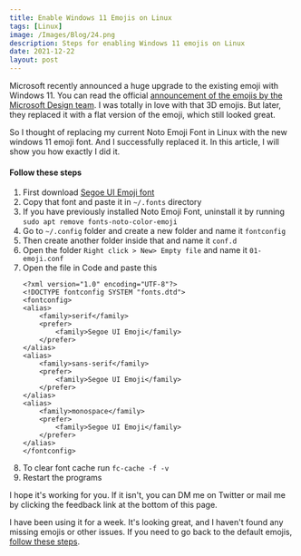 ```yaml
---
title: Enable Windows 11 Emojis on Linux
tags: [Linux]
image: /Images/Blog/24.png
description: Steps for enabling Windows 11 emojis on Linux
date: 2021-12-22
layout: post
---
```


Microsoft recently announced a huge upgrade to the existing emoji with Windows 11. You can read the official [announcement of the emojis by the Microsoft Design team](https://medium.com/microsoft-design/emotionality-at-work-398182387adc). I was totally in love with that 3D emojis. But later, they replaced it with a flat version of the emoji, which still looked great.

So I thought of replacing my current Noto Emoji Font in Linux with the new windows 11 emoji font. And I successfully replaced it. In this article, I will show you how exactly I did it.

#### Follow these steps

1. First download [Segoe UI Emoji font](https://drive.google.com/file/d/1ibOFjBdqUGGV13Gie2oAGdVj43HKyomD/view?usp=sharing)
2. Copy that font and paste it in `~/.fonts` directory
3. If you have previously installed Noto Emoji Font, uninstall it by running `sudo apt remove fonts-noto-color-emoji`
4. Go to `~/.config` folder and create a new folder and name it `fontconfig`
5. Then create another folder inside that and name it `conf.d`
6. Open the folder `Right click > New> Empty file` and name it `01-emoji.conf`
7. Open the file in Code and paste this
    ```
    <?xml version="1.0" encoding="UTF-8"?>
    <!DOCTYPE fontconfig SYSTEM "fonts.dtd">
    <fontconfig>
    <alias>
        <family>serif</family>
        <prefer>
            <family>Segoe UI Emoji</family>
        </prefer>
    </alias>
    <alias>
        <family>sans-serif</family>
        <prefer>
            <family>Segoe UI Emoji</family>
        </prefer>
    </alias>
    <alias>
        <family>monospace</family>
        <prefer>
            <family>Segoe UI Emoji</family>
        </prefer>
    </alias>
    </fontconfig>
    ```
8. To clear font cache run `fc-cache -f -v`
9. Restart the programs

I hope it's working for you. If it isn't, you can DM me on Twitter or mail me by clicking the feedback link at the bottom of this page.

I have been using it for a week. It's looking great, and I haven't found any missing emojis or other issues. If you need to go back to the default emojis, [follow these steps](/blog/emoji-not-working-elementary-os-fix).